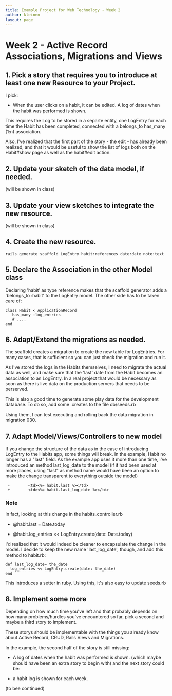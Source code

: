 ```yaml
---
title: Example Project for Web Technology - Week 2
author: kleinen
layout: page
---
```


# Week 2 - Active Record Associations, Migrations and Views

## 1. Pick a story that requires you to introduce at least one new Resource to your Project.

I pick:

- When the user clicks on a habit, it can be edited. A log of dates when the habit was performed is shown.

This requires the Log to be stored in a separte entity, one LogEntry for each time
the Habit has been completed, connected with a belongs_to has_many (1:n) association.

Also, I've realized that the first part of the story - the edit - has already been
realized, and that it would be useful to show the list of logs both on the Habit#show
page as well as the habit#edit action.

## 2. Update your sketch of the data model, if needed.

(will be shown in class)

## 3. Update your view sketches to integrate the new resource.

(will be shown in class)

## 4. Create the new resource.

    rails generate scaffold LogEntry habit:references date:date note:text

## 5. Declare the Association in the other Model class

Declaring 'habit' as type reference makes that the scaffold generator
adds a 'belongs_to :habit' to the LogEntry model. The other side has to be
taken care of:

    class Habit < ApplicationRecord
       has_many :log_entries
       # ....
    end

## 6. Adapt/Extend the migrations as needed.

The scaffold creates a migration to create the new table for LogEntries.
For many cases, that is sufficient so you can just check the migration and run
it.

As I've stored the logs in the Habits themselves, I need to migrate the actual data
as well, and make sure that the 'last' date from the Habit becomes an association to an
LogEntry. In a real project that would be necessary as soon as there is live data
on the production servers that needs to be perserved.

This is also a good time to generate some play data for the development database.
To do so, add some <modelClass>.creates to the file db/seeds.rb

Using them, I can test executing and rolling back the data migration in migration 030.

## 7. Adapt Model/Views/Controllers to new model

If you change the structure of the data as in the case of introducing LogEntry
to the Habits app, some things will break. In the example, Habit no longer has
a "last" field. As the example app uses it more than one time, I've introduced
an method last_log_date to the model (if it had been used at more places, using "last"
as method name would have been an option to make the change transparent to everything
outside the model)

     -        <td><%= habit.last %></td>
     +        <td><%= habit.last_log_date %></td>

### Note

In fact, looking at this change in the habits_controller.rb

-    @habit.last = Date.today
+    @habit.log_entries << LogEntry.create(date: Date.today)

I'd realized that it would indeed be cleaner to encapsulate
the change in the model. I decide to keep the new name 'last_log_date', though,
and add this method to habit.rb:

    def last_log_date= the_date
      log_entries << LogEntry.create(date: the_date)
    end

This introduces a setter in ruby. Using this, it's also easy to update seeds.rb

## 8. Implement some more

Depending on how much time you've left and that probably depends on how many
problems/hurdles you've encountered so far, pick a second and maybe a
third story to implement.

These storys should be implementable with the things you already know about
Active Record, CRUD, Rails Views and Migrations.

In the example, the second half of the story is still missing:

- A log of dates when the habit was performed is shown.
(which maybe should have been an extra story to begin with)
and the next story could be:

- a habit log is shown for each week.

(to bee continued)
